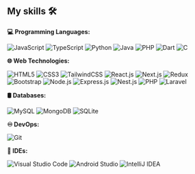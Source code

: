 <h2> My skills 🛠</h2>

<p><strong>💻 Programming Languages:</strong></p>
<p>
  <img src="https://img.shields.io/badge/JavaScript-F7DF1E?style=flat-square&logo=javascript&logoColor=white" alt="JavaScript" style="max-width: 100%; height: auto;" />
  <img src="https://img.shields.io/badge/TypeScript-3178C6?style=flat-square&logo=typescript&logoColor=white" alt="TypeScript" style="max-width: 100%; height: auto;" />
  <img src="https://img.shields.io/badge/Python-3776AB?style=flat-square&logo=python&logoColor=white" alt="Python" style="max-width: 100%; height: auto;" />
  <img src="https://img.shields.io/badge/Java-007396?style=flat-square&logo=java&logoColor=white" alt="Java" style="max-width: 100%; height: auto;" />
    <img src="https://img.shields.io/badge/PHP-777BB4?style=flat-square&logo=php&logoColor=white" alt="PHP" style="max-width: 100%; height: auto;" />
  <img src="https://img.shields.io/badge/Dart-0175C2?style=flat-square&logo=dart&logoColor=white" alt="Dart" style="max-width: 100%; height: auto;" />
  <img src="https://img.shields.io/badge/C-A8B9CC?style=flat-square&logo=c&logoColor=white" alt="C" style="max-width: 100%; height: auto;" />
</p>

<p><strong>🌐 Web Technologies:</strong></p>
<p>
  <img src="https://img.shields.io/badge/HTML5-E34F26?style=flat-square&logo=html5&logoColor=white" alt="HTML5" style="max-width: 100%; height: auto;" />
  <img src="https://img.shields.io/badge/CSS3-1572B6?style=flat-square&logo=css3&logoColor=white" alt="CSS3" style="max-width: 100%; height: auto;" />
  <img src="https://img.shields.io/badge/TailwindCSS-06B6D4?style=flat-square&logo=tailwindcss&logoColor=white" alt="TailwindCSS" style="max-width: 100%; height: auto;" />
  <img src="https://img.shields.io/badge/React.js-61DAFB?style=flat-square&logo=react&logoColor=white" alt="React.js" style="max-width: 100%; height: auto;" />
  <img src="https://img.shields.io/badge/Next.js-000000?style=flat-square&logo=next.js&logoColor=white" alt="Next.js" style="max-width: 100%; height: auto;" />
  <img src="https://img.shields.io/badge/Redux-764ABC?style=flat-square&logo=redux&logoColor=white" alt="Redux" style="max-width: 100%; height: auto;" />
  <img src="https://img.shields.io/badge/Bootstrap-563D7C?style=flat-square&logo=bootstrap&logoColor=white" alt="Bootstrap" style="max-width: 100%; height: auto;" />
  <img src="https://img.shields.io/badge/Node.js-339933?style=flat-square&logo=node.js&logoColor=white" alt="Node.js" style="max-width: 100%; height: auto;" />
  <img src="https://img.shields.io/badge/Express.js-000000?style=flat-square&logo=express&logoColor=white" alt="Express.js" style="max-width: 100%; height: auto;" />
  <img src="https://img.shields.io/badge/Nest.js-E0234E?style=flat-square&logo=nestjs&logoColor=white" alt="Nest.js" style="max-width: 100%; height: auto;" />
  <img src="https://img.shields.io/badge/PHP-777BB4?style=flat-square&logo=php&logoColor=white" alt="PHP" style="max-width: 100%; height: auto;" />
  <img src="https://img.shields.io/badge/Laravel-FF2D20?style=flat-square&logo=laravel&logoColor=white" alt="Laravel" style="max-width: 100%; height: auto;" />
</p>

<p><strong>🛢 Databases:</strong></p>
<p>
  <img src="https://img.shields.io/badge/MySQL-4479A1?style=flat-square&logo=mysql&logoColor=white" alt="MySQL" style="max-width: 100%; height: auto;" />
  <img src="https://img.shields.io/badge/MongoDB-47A248?style=flat-square&logo=mongodb&logoColor=white" alt="MongoDB" style="max-width: 100%; height: auto;" />
  <img src="https://img.shields.io/badge/SQLite-003B57?style=flat-square&logo=sqlite&logoColor=white" alt="SQLite" style="max-width: 100%; height: auto;" />
</p>

<p><strong>♾️ DevOps:</strong></p>
<p>
  <img src="https://img.shields.io/badge/Git-F05032?style=flat-square&logo=git&logoColor=white" alt="Git" style="max-width: 100%; height: auto;" />
</p>

<p><strong>🔧 IDEs:</strong></p>
<p>
  <img src="https://img.shields.io/badge/Visual%20Studio%20Code-007ACC?style=flat-square&logo=visual-studio-code&logoColor=white" alt="Visual Studio Code" style="max-width: 100%; height: auto;" />
  <img src="https://img.shields.io/badge/Android%20Studio-3DDC84?style=flat-square&logo=android-studio&logoColor=white" alt="Android Studio" style="max-width: 100%; height: auto;" />
  <img src="https://img.shields.io/badge/IntelliJ%20IDEA-000000?style=flat-square&logo=intellij-idea&logoColor=white" alt="IntelliJ IDEA" style="max-width: 100%; height: auto;" />
</p>
